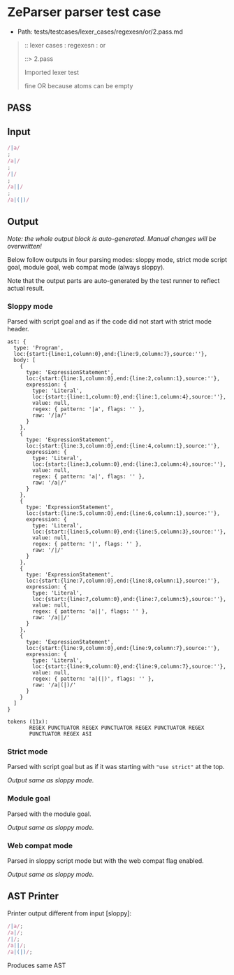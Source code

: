 # ZeParser parser test case

- Path: tests/testcases/lexer_cases/regexesn/or/2.pass.md

> :: lexer cases : regexesn : or
>
> ::> 2.pass
>
> Imported lexer test
>
> fine OR because atoms can be empty

## PASS

## Input

`````js
/|a/
;
/a|/
;
/|/
;
/a||/
;
/a|(|)/
`````

## Output

_Note: the whole output block is auto-generated. Manual changes will be overwritten!_

Below follow outputs in four parsing modes: sloppy mode, strict mode script goal, module goal, web compat mode (always sloppy).

Note that the output parts are auto-generated by the test runner to reflect actual result.

### Sloppy mode

Parsed with script goal and as if the code did not start with strict mode header.

`````
ast: {
  type: 'Program',
  loc:{start:{line:1,column:0},end:{line:9,column:7},source:''},
  body: [
    {
      type: 'ExpressionStatement',
      loc:{start:{line:1,column:0},end:{line:2,column:1},source:''},
      expression: {
        type: 'Literal',
        loc:{start:{line:1,column:0},end:{line:1,column:4},source:''},
        value: null,
        regex: { pattern: '|a', flags: '' },
        raw: '/|a/'
      }
    },
    {
      type: 'ExpressionStatement',
      loc:{start:{line:3,column:0},end:{line:4,column:1},source:''},
      expression: {
        type: 'Literal',
        loc:{start:{line:3,column:0},end:{line:3,column:4},source:''},
        value: null,
        regex: { pattern: 'a|', flags: '' },
        raw: '/a|/'
      }
    },
    {
      type: 'ExpressionStatement',
      loc:{start:{line:5,column:0},end:{line:6,column:1},source:''},
      expression: {
        type: 'Literal',
        loc:{start:{line:5,column:0},end:{line:5,column:3},source:''},
        value: null,
        regex: { pattern: '|', flags: '' },
        raw: '/|/'
      }
    },
    {
      type: 'ExpressionStatement',
      loc:{start:{line:7,column:0},end:{line:8,column:1},source:''},
      expression: {
        type: 'Literal',
        loc:{start:{line:7,column:0},end:{line:7,column:5},source:''},
        value: null,
        regex: { pattern: 'a||', flags: '' },
        raw: '/a||/'
      }
    },
    {
      type: 'ExpressionStatement',
      loc:{start:{line:9,column:0},end:{line:9,column:7},source:''},
      expression: {
        type: 'Literal',
        loc:{start:{line:9,column:0},end:{line:9,column:7},source:''},
        value: null,
        regex: { pattern: 'a|(|)', flags: '' },
        raw: '/a|(|)/'
      }
    }
  ]
}

tokens (11x):
       REGEX PUNCTUATOR REGEX PUNCTUATOR REGEX PUNCTUATOR REGEX
       PUNCTUATOR REGEX ASI
`````

### Strict mode

Parsed with script goal but as if it was starting with `"use strict"` at the top.

_Output same as sloppy mode._

### Module goal

Parsed with the module goal.

_Output same as sloppy mode._

### Web compat mode

Parsed in sloppy script mode but with the web compat flag enabled.

_Output same as sloppy mode._

## AST Printer

Printer output different from input [sloppy]:

````js
/|a/;
/a|/;
/|/;
/a||/;
/a|(|)/;
````

Produces same AST
